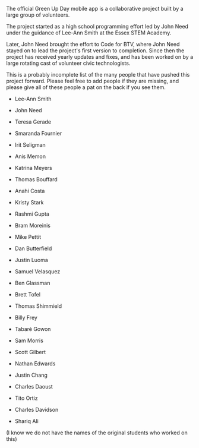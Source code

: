 The official Green Up Day mobile app is a collaborative project built by a large group of volunteers.

The project started as a high school programming effort
led by John Need under the guidance of Lee-Ann Smith at the Essex STEM Academy.

Later, John Need brought the effort to Code for BTV, where John Need stayed on to
lead the project's first version to completion. Since then the project has received
yearly updates and fixes, and has been worked on by a large rotating cast of volunteer
civic technologists.

This is a probably incomplete list of the many people that have pushed this project forward.
Please feel free to add people if they are missing, and please give all of these people
a pat on the back if you see them.

* Lee-Ann Smith
* John Need
* Teresa Gerade
* Smaranda Fournier

* Irit Seligman
* Anis Memon
* Katrina Meyers
* Thomas Bouffard
* Anahi Costa
* Kristy Stark
* Rashmi Gupta
* Bram Moreinis
* Mike Pettit
* Dan Butterfield
* Justin Luoma
* Samuel Velasquez
* Ben Glassman
* Brett Tofel
* Thomas Shimmield
* Billy Frey
* Tabaré Gowon
* Sam Morris
* Scott Gilbert
* Nathan Edwards
* Justin Chang
* Charles Daoust
* Tito Ortiz
* Charles Davidson
* Shariq Ali

(I know we do not have the names of the original students who worked on this)
